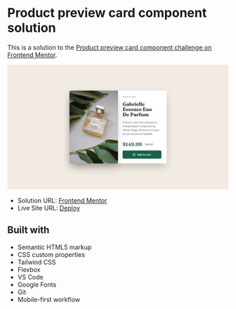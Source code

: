 <h1>Product preview card component solution</h1>

This is a solution to the [Product preview card component challenge on Frontend Mentor](https://www.frontendmentor.io/challenges/product-preview-card-component-GO7UmttRfa).



<img src="images/site-image.png"></img>



- Solution URL: [Frontend Mentor](https://www.frontendmentor.io/solutions/product-preview-card-component-solution-wrdQLdtotV)
- Live Site URL: [Deploy](https://kalebemax.github.io/product-preview-card-component-main/)



<h2>Built with</h2>

- Semantic HTML5 markup
- CSS custom properties
- Tailwind CSS
- Flexbox
- VS Code
- Google Fonts
- Git
- Mobile-first workflow
